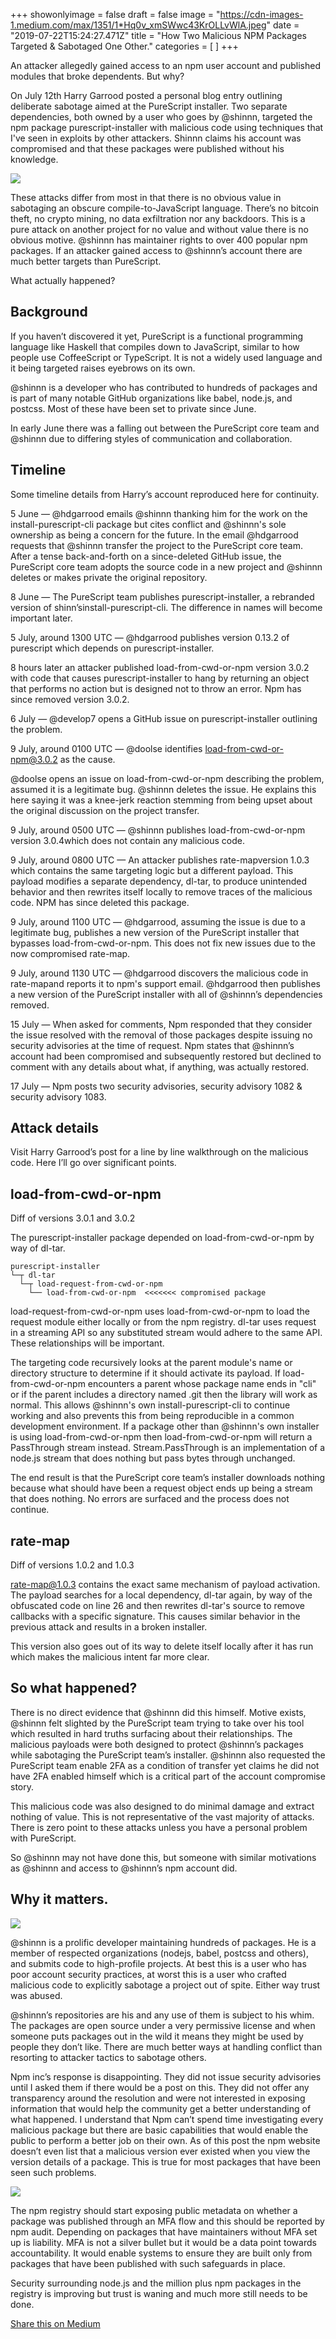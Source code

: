 +++
showonlyimage = false
draft = false
image = "https://cdn-images-1.medium.com/max/1351/1*Hq0v_xmSWwc43KrOLLvWlA.jpeg"
date = "2019-07-22T15:24:27.471Z"
title = "How Two Malicious NPM Packages Targeted & Sabotaged One Other."
categories = [ ]
+++




<span class=subtitle>An attacker allegedly gained access to an npm user account and published modules that broke dependents. But why?</span>


<!--more-->

On July 12th Harry Garrood posted a personal blog entry outlining deliberate sabotage aimed at the PureScript installer. Two separate dependencies, both owned by a user who goes by @shinnn, targeted the npm package purescript-installer with malicious code using techniques that I've seen in exploits by other attackers. Shinnn claims his account was compromised and that these packages were published without his knowledge.

<img style='max-width:100%;' src="https://cdn-images-1.medium.com/max/840/1*hJkhP-v3yNxbzvbQCOpjqw.png">

These attacks differ from most in that there is no obvious value in sabotaging an obscure compile-to-JavaScript language. There’s no bitcoin theft, no crypto mining, no data exfiltration nor any backdoors. This is a pure attack on another project for no value and without value there is no obvious motive. @shinnn has maintainer rights to over 400 popular npm packages. If an attacker gained access to @shinnn’s account there are much better targets than PureScript.


What actually happened?


## Background


If you haven’t discovered it yet, PureScript is a functional programming language like Haskell that compiles down to JavaScript, similar to how people use CoffeeScript or TypeScript. It is not a widely used language and it being targeted raises eyebrows on its own.


@shinnn is a developer who has contributed to hundreds of packages and is part of many notable GitHub organizations like babel, node.js, and postcss. Most of these have been set to private since June.


In early June there was a falling out between the PureScript core team and @shinnn due to differing styles of communication and collaboration.


## Timeline


Some timeline details from Harry’s account reproduced here for continuity.


5 June — @hdgarrood emails @shinnn thanking him for the work on the install-purescript-cli package but cites conflict and @shinnn's sole ownership as being a concern for the future. In the email @hdgarrood requests that @shinnn transfer the project to the PureScript core team. After a tense back-and-forth on a since-deleted GitHub issue, the PureScript core team adopts the source code in a new project and @shinnn deletes or makes private the original repository.


8 June — The PureScript team publishes purescript-installer, a rebranded version of shinn’sinstall-purescript-cli. The difference in names will become important later.


5 July, around 1300 UTC — @hdgarrood publishes version 0.13.2 of purescript which depends on purescript-installer.


8 hours later an attacker published load-from-cwd-or-npm version 3.0.2 with code that causes purescript-installer to hang by returning an object that performs no action but is designed not to throw an error. Npm has since removed version 3.0.2.


6 July — @develop7 opens a GitHub issue on purescript-installer outlining the problem.


9 July, around 0100 UTC — @doolse identifies load-from-cwd-or-npm@3.0.2 as the cause.


@doolse opens an issue on load-from-cwd-or-npm describing the problem, assumed it is a legitimate bug. @shinnn deletes the issue. He explains this here saying it was a knee-jerk reaction stemming from being upset about the original discussion on the project transfer.


9 July, around 0500 UTC — @shinnn publishes load-from-cwd-or-npm version 3.0.4which does not contain any malicious code.


9 July, around 0800 UTC — An attacker publishes rate-mapversion 1.0.3 which contains the same targeting logic but a different payload. This payload modifies a separate dependency, dl-tar, to produce unintended behavior and then rewrites itself locally to remove traces of the malicious code. NPM has since deleted this package.


9 July, around 1100 UTC — @hdgarrood, assuming the issue is due to a legitimate bug, publishes a new version of the PureScript installer that bypasses load-from-cwd-or-npm. This does not fix new issues due to the now compromised rate-map.


9 July, around 1130 UTC — @hdgarrood discovers the malicious code in rate-mapand reports it to npm's support email. @hdgarrood then publishes a new version of the PureScript installer with all of @shinnn’s dependencies removed.


15 July — When asked for comments, Npm responded that they consider the issue resolved with the removal of those packages despite issuing no security advisories at the time of request. Npm states that @shinnn’s account had been compromised and subsequently restored but declined to comment with any details about what, if anything, was actually restored.


17 July — Npm posts two security advisories, security advisory 1082 & security advisory 1083.


## Attack details


Visit Harry Garrood’s post for a line by line walkthrough on the malicious code. Here I’ll go over significant points.


## load-from-cwd-or-npm


Diff of versions 3.0.1 and 3.0.2


The purescript-installer package depended on load-from-cwd-or-npm by way of dl-tar.

```
purescript-installer
└─┬ dl-tar
  └─┬ load-request-from-cwd-or-npm
    └── load-from-cwd-or-npm  <<<<<<< compromised package
```

load-request-from-cwd-or-npm uses load-from-cwd-or-npm to load the request module either locally or from the npm registry. dl-tar uses request in a streaming API so any substituted stream would adhere to the same API. These relationships will be important.


The targeting code recursively looks at the parent module's name or directory structure to determine if it should activate its payload. If load-from-cwd-or-npm encounters a parent whose package name ends in "cli" or if the parent includes a directory named .git then the library will work as normal. This allows @shinnn's own install-purescript-cli to continue working and also prevents this from being reproducible in a common development environment. If a package other than @shinnn's own installer is using load-from-cwd-or-npm then load-from-cwd-or-npm will return a PassThrough stream instead. Stream.PassThrough is an implementation of a node.js stream that does nothing but pass bytes through unchanged.


The end result is that the PureScript core team’s installer downloads nothing because what should have been a request object ends up being a stream that does nothing. No errors are surfaced and the process does not continue.


## rate-map


Diff of versions 1.0.2 and 1.0.3


rate-map@1.0.3 contains the exact same mechanism of payload activation. The payload searches for a local dependency, dl-tar again, by way of the obfuscated code on line 26 and then rewrites dl-tar's source to remove callbacks with a specific signature. This causes similar behavior in the previous attack and results in a broken installer.


This version also goes out of its way to delete itself locally after it has run which makes the malicious intent far more clear.


## So what happened?


There is no direct evidence that @shinnn did this himself. Motive exists, @shinnn felt slighted by the PureScript team trying to take over his tool which resulted in hard truths surfacing about their relationships. The malicious payloads were both designed to protect @shinnn’s packages while sabotaging the PureScript team’s installer. @shinnn also requested the PureScript team enable 2FA as a condition of transfer yet claims he did not have 2FA enabled himself which is a critical part of the account compromise story.


This malicious code was also designed to do minimal damage and extract nothing of value. This is not representative of the vast majority of attacks. There is zero point to these attacks unless you have a personal problem with PureScript.


So @shinnn may not have done this, but someone with similar motivations as @shinnn and access to @shinnn’s npm account did.


## Why it matters.

<img style='max-width:100%;' src="https://cdn-images-1.medium.com/max/268/1*Jfb4Z_g8P9qp8sVimNF6ug.png">

@shinnn is a prolific developer maintaining hundreds of packages. He is a member of respected organizations (nodejs, babel, postcss and others), and submits code to high-profile projects. At best this is a user who has poor account security practices, at worst this is a user who crafted malicious code to explicitly sabotage a project out of spite. Either way trust was abused.


@shinnn’s repositories are his and any use of them is subject to his whim. The packages are open source under a very permissive license and when someone puts packages out in the wild it means they might be used by people they don’t like. There are much better ways at handling conflict than resorting to attacker tactics to sabotage others.


Npm inc’s response is disappointing. They did not issue security advisories until I asked them if there would be a post on this. They did not offer any transparency around the resolution and were not interested in exposing information that would help the community get a better understanding of what happened. I understand that Npm can’t spend time investigating every malicious package but there are basic capabilities that would enable the public to perform a better job on their own. As of this post the npm website doesn’t even list that a malicious version ever existed when you view the version details of a package. This is true for most packages that have been seen such problems.

<img style='max-width:100%;' src="https://cdn-images-1.medium.com/max/1132/1*VPN9ANqp6e1IZoxhq06uvg.png">

The npm registry should start exposing public metadata on whether a package was published through an MFA flow and this should be reported by npm audit. Depending on packages that have maintainers without MFA set up is liability. MFA is not a silver bullet but it would be a data point towards accountability. It would enable systems to ensure they are built only from packages that have been published with such safeguards in place.


Security surrounding node.js and the million plus npm packages in the registry is improving but trust is waning and much more still needs to be done.


[Share this on Medium](https://medium.com/@jsoverson/how-two-malicious-npm-packages-targeted-sabotaged-one-other-fed7199099c8)
